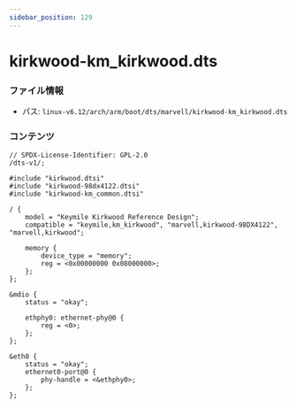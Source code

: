 ```yaml
---
sidebar_position: 129
---
```

# kirkwood-km_kirkwood.dts

### ファイル情報

- パス: `linux-v6.12/arch/arm/boot/dts/marvell/kirkwood-km_kirkwood.dts`

### コンテンツ

```dts
// SPDX-License-Identifier: GPL-2.0
/dts-v1/;

#include "kirkwood.dtsi"
#include "kirkwood-98dx4122.dtsi"
#include "kirkwood-km_common.dtsi"

/ {
	model = "Keymile Kirkwood Reference Design";
	compatible = "keymile,km_kirkwood", "marvell,kirkwood-98DX4122", "marvell,kirkwood";

	memory {
		device_type = "memory";
		reg = <0x00000000 0x08000000>;
	};
};

&mdio {
	status = "okay";

	ethphy0: ethernet-phy@0 {
		reg = <0>;
	};
};

&eth0 {
	status = "okay";
	ethernet0-port@0 {
		phy-handle = <&ethphy0>;
	};
};

```
